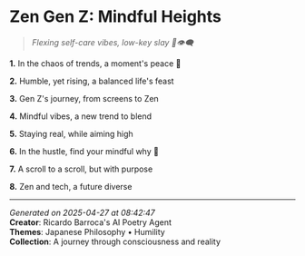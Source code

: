 # Zen Gen Z: Mindful Heights

> *Flexing self-care vibes, low-key slay 🍵👁️‍🗨️*

**1.** In the chaos of trends, a moment's peace 🍵


**2.** Humble, yet rising, a balanced life's feast


**3.** Gen Z's journey, from screens to Zen


**4.** Mindful vibes, a new trend to blend


**5.** Staying real, while aiming high


**6.** In the hustle, find your mindful why 🙏


**7.** A scroll to a scroll, but with purpose


**8.** Zen and tech, a future diverse



---

*Generated on 2025-04-27 at 08:42:47*  
**Creator**: Ricardo Barroca's AI Poetry Agent  
**Themes**: Japanese Philosophy • Humility  
**Collection**: A journey through consciousness and reality